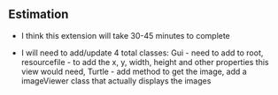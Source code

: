 ## Estimation
* I think this extension will take 30-45 minutes to complete

* I will need to add/update 4 total classes: Gui - need to add to root, resourcefile - to add the x, y, width, height and other properties this view would need, Turtle - add method to get the image, add a imageViewer class that actually displays the images